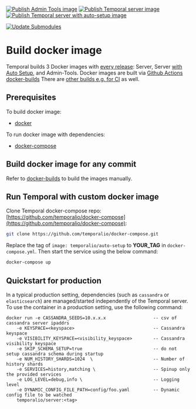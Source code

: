 [![Publish Admin Tools image](https://github.com/temporalio/docker-builds/actions/workflows/docker-admin-tools.yml/badge.svg)](https://github.com/temporalio/docker-builds/actions/workflows/docker-admin-tools.yml)
[![Publish Temporal server image](https://github.com/temporalio/docker-builds/actions/workflows/docker-server.yml/badge.svg)](https://github.com/temporalio/docker-builds/actions/workflows/docker-server.yml)
[![Publish Temporal server with auto-setup image](https://github.com/temporalio/docker-builds/actions/workflows/docker-auto-setup.yml/badge.svg)](https://github.com/temporalio/docker-builds/actions/workflows/docker-auto-setup.yml)

[![Update Submodules](https://github.com/temporalio/docker-builds/actions/workflows/update-submodules.yml/badge.svg)](https://github.com/temporalio/docker-builds/actions/workflows/update-submodules.yml)

# Build docker image

Temporal builds 3 Docker images with [every release](https://github.com/temporalio/temporal/releases): Server, Server [with Auto Setup](https://docs.temporal.io/blog/auto-setup), and Admin-Tools. Docker images are built via [Github Actions docker-builds](actions) There are [other builds e.g. for CI](https://hub.docker.com/u/temporalio) as well.

## Prerequisites

To build docker image:
  * [docker](https://docs.docker.com/engine/installation/)

To run docker image with dependencies:
  * [docker-compose](https://docs.docker.com/compose/install/)

## Build docker image for any commit

Refer to [docker-builds](https://github.com/temporalio/docker-builds) to build the images manually.

## Run Temporal with custom docker image

Clone Temporal docker-compose repo: [https://github.com/temporalio/docker-compose](https://github.com/temporalio/docker-compose):
```bash
git clone https://github.com/temporalio/docker-compose.git
```

Replace the tag of `image: temporalio/auto-setup` to **YOUR_TAG** in `docker-compose.yml`.
Then start the service using the below command:
```bash
docker-compose up
```

## Quickstart for production

In a typical production setting, dependencies (such as `cassandra` or `elasticsearch`) are managed/started independently of the Temporal server.
To use the container in a production setting, use the following command:

```plain
docker run -e CASSANDRA_SEEDS=10.x.x.x                  -- csv of cassandra server ipaddrs
    -e KEYSPACE=<keyspace>                              -- Cassandra keyspace
    -e VISIBILITY_KEYSPACE=<visibility_keyspace>        -- Cassandra visibility keyspace
    -e SKIP_SCHEMA_SETUP=true                           -- do not setup cassandra schema during startup
    -e NUM_HISTORY_SHARDS=1024  \                       -- Number of history shards
    -e SERVICES=history,matching \                      -- Spinup only the provided services
    -e LOG_LEVEL=debug,info \                           -- Logging level
    -e DYNAMIC_CONFIG_FILE_PATH=config/foo.yaml         -- Dynamic config file to be watched
    temporalio/server:<tag>
```
